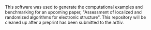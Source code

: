 This software was used to generate the computational examples and benchmarking for an upcoming paper,
"Assessment of localized and randomized algorithms for electronic structure".
This repository will be cleaned up after a preprint has been submitted to the arXiv.
